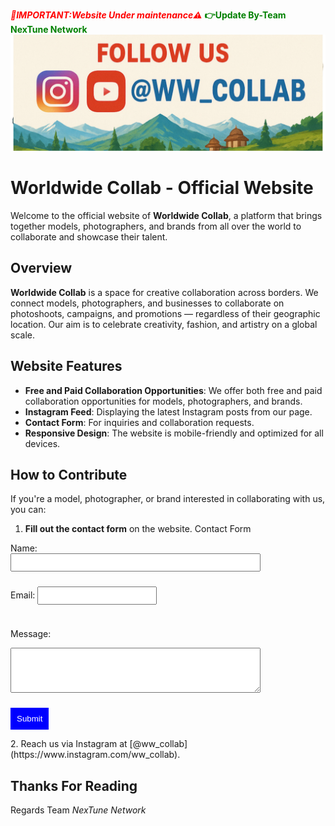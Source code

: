 <span style="color:red;">***📢IMPORTANT:Website Under maintenance⚠️***</span>
<span style="color:green;">**👉Update By-Team NexTune Network**</span>
![Top Models Of Kashmir Logo](logo1.png)
# Worldwide Collab - Official Website

Welcome to the official website of **Worldwide Collab**, a platform that brings together models, photographers, and brands from all over the world to collaborate and showcase their talent.

## Overview

**Worldwide Collab** is a space for creative collaboration across borders. We connect models, photographers, and businesses to collaborate on photoshoots, campaigns, and promotions — regardless of their geographic location. Our aim is to celebrate creativity, fashion, and artistry on a global scale.

## Website Features

- **Free and Paid Collaboration Opportunities**: We offer both free and paid collaboration opportunities for models, photographers, and brands.
- **Instagram Feed**: Displaying the latest Instagram posts from our page.
- **Contact Form**: For inquiries and collaboration requests.
- **Responsive Design**: The website is mobile-friendly and optimized for all devices.

## How to Contribute

If you're a model, photographer, or brand interested in collaborating with us, you can:

1. **Fill out the contact form** on the website.
  Contact Form
 <form action="https://getform.io/f/bqoodkdb" method="POST" style="display:flex; flex-direction:column; max-width:400px;">
 <label for="name">Name:</label>
 <input type="text" id="name" name="name" required style="margin-bottom:10px; padding:5px;">
  
 <label for="email">Email:</label>
 <input type="email" id="email" name="email" required style="margin-bottom:10px; padding:5px;">

  <label for="message">Message:</label>
  <textarea id="message" name="message" rows="4" required style="margin-bottom:10px; padding:5px;"></textarea>
  
  <button type="submit" style="padding:10px; background-color:blue; color:white; border:none;">Submit</button>
</form>
2. Reach us via Instagram at [@ww_collab](https://www.instagram.com/ww_collab).

## Thanks For Reading
Regards Team *NexTune Network*
